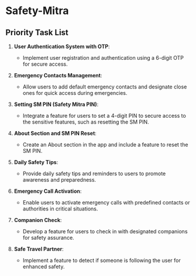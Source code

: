 # Safety-Mitra

## Priority Task List

1. **User Authentication System with OTP**:
   - Implement user registration and authentication using a 6-digit OTP for secure access.

2. **Emergency Contacts Management**:
   - Allow users to add default emergency contacts and designate close ones for quick access during emergencies.

3. **Setting SM PIN (Safety Mitra PIN)**:
   - Integrate a feature for users to set a 4-digit PIN to secure access to the sensitive features, such as resetting the SM PIN.

4. **About Section and SM PIN Reset**:
   - Create an About section in the app and include a feature to reset the SM PIN.

5. **Daily Safety Tips**:
   - Provide daily safety tips and reminders to users to promote awareness and preparedness.

6. **Emergency Call Activation**:
   - Enable users to activate emergency calls with predefined contacts or authorities in critical situations.
  
7. **Companion Check**:
   - Develop a feature for users to check in with designated companions for safety assurance.

8. **Safe Travel Partner**:
   - Implement a feature to detect if someone is following the user for enhanced safety.
